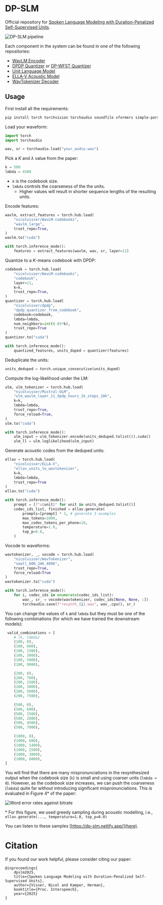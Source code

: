 # DP-SLM

Official repository for [Spoken Language Modeling with Duration-Penalized Self-Supervised Units](https://arxiv.org/abs/2505.23494).

![DP-SLM pipeline](pipeline.svg)

Each component in the system can be found in one of the following repositories:

- [WavLM Encoder](https://github.com/nicolvisser/WavLM-codebooks)
- [DPDP Quantizer](https://github.com/nicolvisser/dpdp) or [DP-WFST Quantizer](https://github.com/nicolvisser/dp-wfst)
- [Unit Language Model](https://github.com/nicolvisser/Mistral-ULM)
- [ELLA-V Acoustic Model](https://github.com/nicolvisser/ELLA-V)
- [WavTokenizer Decoder](https://github.com/nicolvisser/WavTokenizer)

## Usage

First install all the requirements:

```sh
pip install torch torchvision torchaudio soundfile xformers simple-parsing requests tqdm
```

Load your waveform:
```py
import torch
import torchaudio

wav, sr = torchaudio.load("your_audio.wav")
```

Pick a $K$ and $\lambda$ value from the paper:
```py
k = 500
lmbda = 4500
```
- `k` is the codebook size.
- `lmbda` controls the coarseness of the the units.
  - Higher values will result in shorter sequence lengths of the resulting units.

Encode features:

```py
wavlm, extract_features = torch.hub.load(
    "nicolvisser/WavLM-codebooks",
    "wavlm_large",
    trust_repo=True,
)
wavlm.to("cuda")

with torch.inference_mode():
    features = extract_features(wavlm, wav, sr, layer=11)
```

Quantize to a $K$-means codebook with DPDP:

```py
codebook = torch.hub.load(
    "nicolvisser/WavLM-codebooks",
    "codebook",
    layer=11,
    k=k,
    trust_repo=True,
)
quantizer = torch.hub.load(
    "nicolvisser/dpdp",
    "dpdp_quantizer_from_codebook",
    codebook=codebook,
    lmbda=lmbda,
    num_neighbors=int(0.05*k),
    trust_repo=True
)
quantizer.to("cuda")

with torch.inference_mode():
    quantized_features, units_duped = quantizer(features)
```

Deduplicate the units:
```py
units_deduped = torch.unique_consecutive(units_duped)
```

Compute the log-likelihood under the LM:

```py
ulm, ulm_tokenizer = torch.hub.load(
    "nicolvisser/Mistral-ULM",
    "ulm_wavlm_layer_11_dpdp_hours_1k_steps_10k",
    k=k,
    lmbda=lmbda,
    trust_repo=True,
    force_reload=True,
)
ulm.to("cuda")

with torch.inference_mode():
    ulm_input = ulm_tokenizer.encode(units_deduped.tolist()).cuda()
    ulm_ll = ulm.loglikelihood(ulm_input)
```

Generate acoustic codes from the deduped units:

```py
ellav = torch.hub.load(
    "nicolvisser/ELLA-V",
    "ellav_units_to_wavtokenizer",
    k=k,
    lmbda=lmbda,
    trust_repo=True
)
ellav.to("cuda")

with torch.inference_mode():
    prompt = [f"u{unit}" for unit in units_deduped.tolist()]
    codec_ids_list, finished = ellav.generate(
        prompts=[prompt] * 3, # generate 3 examples
        max_tokens=1000,
        max_codec_tokens_per_phone=10,
        temperature=1.0,
        top_p=0.8,
    )
```

Vocode to waveforms:

```py
wavtokenizer, _, vocode = torch.hub.load(
    "nicolvisser/WavTokenizer",
    "small_600_24k_4096",
    trust_repo=True,
    force_reload=True
)
wavtokenizer.to("cuda")

with torch.inference_mode():
    for i, codec_ids in enumerate(codec_ids_list):
        wav_, sr_ = vocode(wavtokenizer, codec_ids[None, None, :])
        torchaudio.save(f"resynth_{i}.wav", wav_.cpu(), sr_)
```

You can change the values of `k` and `lmbda` but they must be one of the following combinations (for which we have trained the downstream models):

```py
 valid_combinations = [
    # (k, lmbda)
    (100, 0),
    (100, 600),
    (100, 1500),
    (100, 3000),
    (100, 5000),
    (100, 9000),

    (200, 0),
    (200, 700),
    (200, 1500),
    (200, 3000),
    (200, 5000),
    (200, 7500),

    (500, 0),
    (500, 600),
    (500, 1500),
    (500, 2800),
    (500, 4500),
    (500, 7000),

    (1000, 0),
    (1000, 600),
    (1000, 1400),
    (1000, 2500),
    (1000, 3800),
    (1000, 6000),
]

```
You will find that there are many mispronunciations in the resynthesized output when the codebook size (`k`) is small and using coarser units (`lmbda > 0`). However, as the codebook size increases, we can push the coarseness (`lmbda`) quite far without introducing significant mispronunciations. This is evaluated in Figure 4* of the paper:

![Word error rates against bitrate](wer_vs_bitrate.svg)

\* For this figure, we used greedy sampling during acoustic modelling, i.e., `ellav.generate(..., temperature=1.0, top_p=0.0)`

You can listen to these samples [https://dp-slm.netlify.app/](here).

# Citation

If you found our work helpful, please consider citing our paper:

```
@inproceedings{
    dpslm2025,
    title={Spoken Language Modeling with Duration-Penalized Self-Supervised Units}, 
    author={Visser, Nicol and Kamper, Herman},
    booktitle={Proc. Interspeech}, 
    year={2025}
}
```
